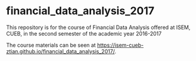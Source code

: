 # financial_data_analysis_2017

This repository is for the course of Financial Data Analysis offered
at ISEM, CUEB, in the second semester of the academic year 2016-2017

The course materials can be seen at
https://isem-cueb-ztian.github.io/financial_data_analysis_2017/. 

